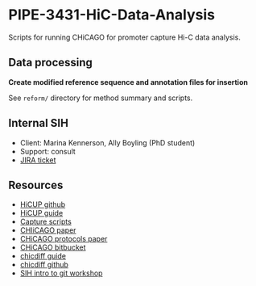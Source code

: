 # PIPE-3431-HiC-Data-Analysis

Scripts for running CHiCAGO for promoter capture Hi-C data analysis. 

## Data processing 

**Create modified reference sequence and annotation files for insertion**

See `reform/` directory for method summary and scripts. 

## Internal SIH

* Client: Marina Kennerson, Ally Boyling (PhD student)
* Support: consult
* [JIRA ticket](https://ctdshub.atlassian.net/browse/PIPE-3431?atlOrigin=eyJpIjoiNjQ3NjI4MDFiMmNkNDRkZWI3MDYyZDkyYTc2NTAyYjIiLCJwIjoiaiJ9)

## Resources

* [HiCUP github](https://github.com/StevenWingett/HiCUP)
* [HiCUP guide](https://www.bioinformatics.babraham.ac.uk/projects/hicup/read_the_docs/html/index.html)
* [Capture scripts](https://dovetail-capture.readthedocs.io/en/latest/index.html)
* [CHIiCAGO paper](https://genomebiology.biomedcentral.com/articles/10.1186/s13059-016-0992-2)
* [CHiCAGO protocols paper](https://www.nature.com/articles/s41596-021-00567-5) 
* [CHiCAGO bitbucket](https://bitbucket.org/chicagoTeam/chicago/src/master/)
* [chicdiff guide](https://dovetail-capture.readthedocs.io/en/latest/Interaction_analysis.html#diff)
* [chicdiff github](https://github.com/RegulatoryGenomicsGroup/chicdiff/)
* [SIH intro to git workshop](https://sydney-informatics-hub.github.io/intro-git/) 

